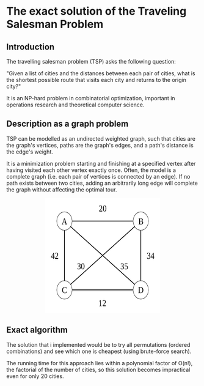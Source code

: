 # The exact solution of the Traveling Salesman Problem
## Introduction 
The travelling salesman problem (TSP) asks the following question: 

"Given a list of cities and the distances between each pair of cities, what is the shortest possible route that visits each city and returns to the origin city?" 

It is an NP-hard problem in combinatorial optimization, important in operations research and theoretical computer science.

## Description as a graph problem
TSP can be modelled as an undirected weighted graph, such that cities are the graph's vertices, paths are the graph's edges, and a path's distance is the edge's weight. 

It is a minimization problem starting and finishing at a specified vertex after having visited each other vertex exactly once. Often, the model is a complete graph (i.e. each pair of vertices is connected by an edge). If no path exists between two cities, adding an arbitrarily long edge will complete the graph without affecting the optimal tour.

<p align="center">
<img src="1024px-Weighted_K4.svg.png" alt="alt text" width="300" height="300">
</p>

## Exact algorithm
The solution that i implemented would be to try all permutations (ordered combinations) and see which one is cheapest (using brute-force search). 

The running time for this approach lies within a polynomial factor of O(n!), the factorial of the number of cities, so this solution becomes impractical even for only 20 cities.
